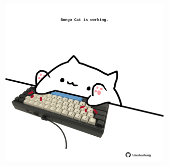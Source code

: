 <!-- built at 16/12/2024, 12:00:57 UTC -->
<p align="center">
  <img width="500" height="500" src="./ReadmeImage.svg">
</p>
